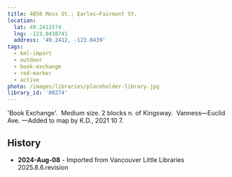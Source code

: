 ```yaml
---
title: 4858 Moss St.; Earles—Fairmont St.
location:
  lat: 49.2411574
  lng: -123.0438741
  address: '49.2412, -123.0439'
tags:
  - kml-import
  - outdoor
  - book-exchange
  - red-marker
  - active
photo: /images/libraries/placeholder-library.jpg
library_id: '00274'
---
```

'Book Exchange'.  Medium size.
2 blocks n. of Kingsway.  Vanness—Euclid Ave.
—Added to map by K.D., 2021 10 7.  

## History
- **2024-Aug-08** - Imported from Vancouver Little Libraries 2025.8.6.revision
